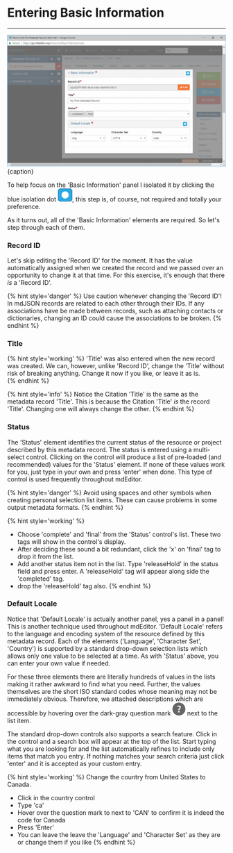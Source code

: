 # Entering Basic Information
---

![Editing Window - Main - Basic Information](/assets/get-started/edit-window-main-basic.png){caption}

To help focus on the 'Basic Information' panel I isolated it by clicking the blue isolation dot ![](/assets/bullets/isolation-dot.png), this step is, of course, not required and totally your preference. 

As it turns out, all of the 'Basic Information' elements are required.  So let's step through each of them. 

### Record ID <i class="fa fa-asterisk required" title="Required"></i>

Let's skip editing the 'Record ID' for the moment.  It has the value automatically assigned when we created the record and we passed over an opportunity to change it at that time.  For this exercise, it's enough that there *is* a 'Record ID'.

{% hint style='danger' %}
  Use caution whenever changing the 'Record ID'!  In mdJSON records are related to each other through their IDs.  If any associations have be made between records, such as attaching contacts or dictionaries, changing an ID could cause the associations to be broken.
{% endhint %}

### Title <i class="fa fa-asterisk required" title="Required"></i>

{% hint style='working' %}
  'Title' was also entered when the new record was created.  We can, however, unlike 'Record ID', change the 'Title' without risk of breaking anything.  Change it now if you like, or leave it as is.  
{% endhint %}

{% hint style='info' %}
  Notice the Citation 'Title' is the same as the metadata record 'Title'.  This is because the Citation 'Title' *is* the record 'Title'. Changing one will always change the other.
{% endhint %}

### Status <i class="fa fa-asterisk required" title="Required"></i>

The 'Status' element identifies the current status of the resource or project described by this metadata record.  The status is entered using a multi-select control.  Clicking on the control will produce a list of pre-loaded (and recommended) values for the 'Status' element.  If none of these values work for you, just type in your own and press 'enter' when done.  This type of control is used frequently throughout mdEditor.

{% hint style='danger' %}
  Avoid using spaces and other symbols when creating personal selection list items.  These can cause problems in some output metadata formats.
{% endhint %}

{% hint style='working' %}
  * Choose 'complete' and 'final' from the 'Status' control's list.  These two tags will show in the control's display.
  * After deciding these sound a bit redundant, click the 'x' on 'final' tag to drop it from the list. 
  * Add another status item not in the list.  Type 'releaseHold' in the status field and press enter.  A 'releaseHold' tag will appear along side the 'completed' tag.
  * drop the 'releaseHold' tag also.
{% endhint %}

### Default Locale <i class="fa fa-asterisk required" title="Required"></i>

Notice that 'Default Locale' is actually another panel, yes a panel in a panel!  This is another technique used throughout mdEditor.  'Default Locale' refers to the language and encoding system of the resource defined by this metadata record.  Each of the elements ('Language', 'Character Set', 'Country') is supported by a standard drop-down selection lists which allows only one value to be selected at a time.  As with 'Status' above, you can enter your own value if needed.  

For these three elements there are literally hundreds of values in the lists making it rather awkward to find what you need.  Further, the values themselves are the short ISO standard codes whose meaning may not be immediately obvious.  Therefore, we attached descriptions which are accessible by hovering over the dark-gray question mark ![](/assets/bullets/question-dark.png) next to the list item.  

The standard drop-down controls also supports a search feature.  Click in the control and a search box will appear at the top of the list. Start typing what you are looking for and the list automatically refines to include only items that match you entry.  If nothing matches your search criteria just click 'enter' and it is accepted as your custom entry.

{% hint style='working' %}
  Change the country from United States to Canada.
  * Click in the country control
  * Type 'ca'
  * Hover over the question mark to next to 'CAN' to confirm it is indeed the code for Canada
  * Press 'Enter'
  * You can leave the leave the 'Language' and 'Character Set' as they are or change them if you like
{% endhint %}
